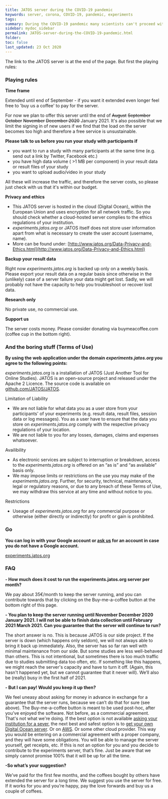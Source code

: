 ```yaml
---
title: JATOS server during the COVID-19 pandemic
keywords: server, corona, COVID-19, pandemic, experiments
tags:
summary: During the COVID-19 pandemic many scientists can't proceed with their usual lab experiments anymore and move to online versions of their studies. But setting up a JATOS instance is not always easy. We want to support the scientific community by providing a JATOS server for free.
sidebar: mydoc_sidebar
permalink: JATOS-server-during-the-COVID-19-pandemic.html
folder:
toc: false
last_updated: 23 Oct 2020
---
```


The link to the JATOS server is at the end of the page. But first the playing rules:

### Playing rules

**Time frame**

Extended until end of September - if you want it extended even longer feel free to 'buy us a coffee' to pay for the server.

For now we plan to offer this server until the end of ~~August~~ ~~September~~ ~~October~~ ~~November~~ ~~December 2020~~ January 2021. It's also possible that we limit the signing in of new users if we find that the load on the server becomes too high and therefore a free service is unsustainable.

**Please talk to us before you run your study with participants if**

* you want to run a study with many participants at the same time (e.g. send out a link by Twitter, Facebook etc.)
* you have high data volume ( >1 MB per component) in your result data or result files of your study
* you want to upload audio/video in your study

All these will increase the traffic, and therefore the server costs, so please just check with us that it's within our budget. 

**Privacy and ethics**

* This JATOS server is hosted in the cloud (Digital Ocean), within the European Union and uses encryption for all network traffic. So you should check whether a cloud-hosted server complies to the ethics regulations of your institution.
* _experiments.jatos.org_ or JATOS itself does not store user information apart from what is necessary to create the user account (username, name).
* More can be found under: [http://www.jatos.org/Data-Privacy-and-Ethics.html](http://www.jatos.org/Data-Privacy-and-Ethics.html)

**Backup your result data**

Right now _experiments.jatos.org_ is backed up only on a weekly basis. Please export your result data on a regular basis since otherwise in the (unlikely) case of a server failure your data might get lost. Sadly, we will probably not have the capacity to help you troubleshoot or recover lost data.  

**Research only**

No private use, no commercial use.

**Support us**

The server costs money. Please consider donating via buymeacoffee.com (coffee cup in the bottom right).


### And the boring stuff (Terms of Use)

**By using the web application under the domain _experiments.jatos.org_ you agree to the following points:**

_experiments.jatos.org_ is a installation of JATOS (Just Another Tool for Online Studies). JATOS is an open-source project and released under the Apache 2 Licence. The source code is available on [github.com/JATOS/JATOS](https://github.com/JATOS/JATOS).

Limitation of Liability
* We are not liable for what data you as a user store from your participants' of your experiments (e.g. result data, result files, session data or log messages). You as a user have to ensure that the data you store on _experiments.jatos.org_ comply with the respective privacy regulations of your location.
* We are not liable to you for any losses, damages, claims and expenses whatsoever.

Availibility 
* As electronic services are subject to interruption or breakdown, access to the _experiments.jatos.org_ is offered on an “as is” and “as available” basis only.
* We may impose limits or restrictions on the use you may make of the _experiments.jatos.org_. Further, for security, technical, maintenance, legal or regulatory reasons, or due to any breach of these Terms of Use, we may withdraw this service at any time and without notice to you.

Restrictions
* Useage of _experiments.jatos.org_ for any commercial purpose or otherwise (either directly or indirectly) for profit or gain is prohibited.


### Go

**You can log in with your Google account or [ask us](/Contact-us.html) for an account in case you do not have a Google account.**

<a role="button" class="btn btn-primary btn-lg" href="https://experiments.jatos.org">experiments.jatos.org</a>


### FAQ
**- How much does it cost to run the experiments.jatos.org server per month?**

We pay about 35€/month to keep the server running, and you can contribute towards that by clicking on the Buy-me-a-coffee button at the bottom right of this page.

**- You plan to keep the server running until November December 2020 January 2021. I will not be able to finish data collection until February 2021 March 2021. Can you guarantee that the server will continue to run?**

The short answer is no.
This is because JATOS is our side project. If the server is down (which happens only seldom), we will not always able to bring it back up immediately. Also, the server has so far ran well with minimal maintenance from our side. But some studies are less well-behaved than others. This is not intentional, but sometimes there is too much traffic due to studies submitting data too often, etc. If something like this happens, we might reach the server's capacity and have to turn it off. (Again, this hasn't happened yet, but we cannot guarantee that it never will).
We’ll also be (really) busy in the first half of 2021. 

**- But I can pay! Would you keep it up then?**

We feel uneasy about asking for money in advance in exchange for a guarantee that the server runs, because we can’t do that for sure (see above). The Buy-me-a-coffee button is meant to be used post-hoc, after you’ve enjoyed the software. Not before, as a commercial agreement. That's not what we're doing.
If the best option is not available [asking your institution for a sever](http://www.jatos.org/JATOS-on-a-server.html), the next best and safest option is to [get your own Digital Ocean server](http://www.jatos.org/JATOS-on-DigitalOcean.html). Or on [AWS](http://www.jatos.org/JATOS-in-Amazons-Cloud-without-Docker.html). Or some other cloud provider. This way you would be entering on a commercial agreement with a proper company, and they will have some obligations. You will be able to manage the server yourself, get receipts, etc. If this is not an option for you and you decide to contribute to the experiments server, that’s fine. Just be aware that we simply cannot promise 100% that it will be up for all the time.

**-So what’s your suggestion?**

We’ve paid for the first few months, and the coffees bought by others have extended the server for a long time. We suggest you use the server for free. If it works for you and you’re happy, pay the love forwards and buy us a couple of coffees.
